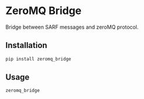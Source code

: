 # ZeroMQ Bridge

Bridge between SARF messages and zeroMQ protocol.

## Installation

```bash
pip install zeromq_bridge
```

## Usage

```bash
zeromq_bridge
```
